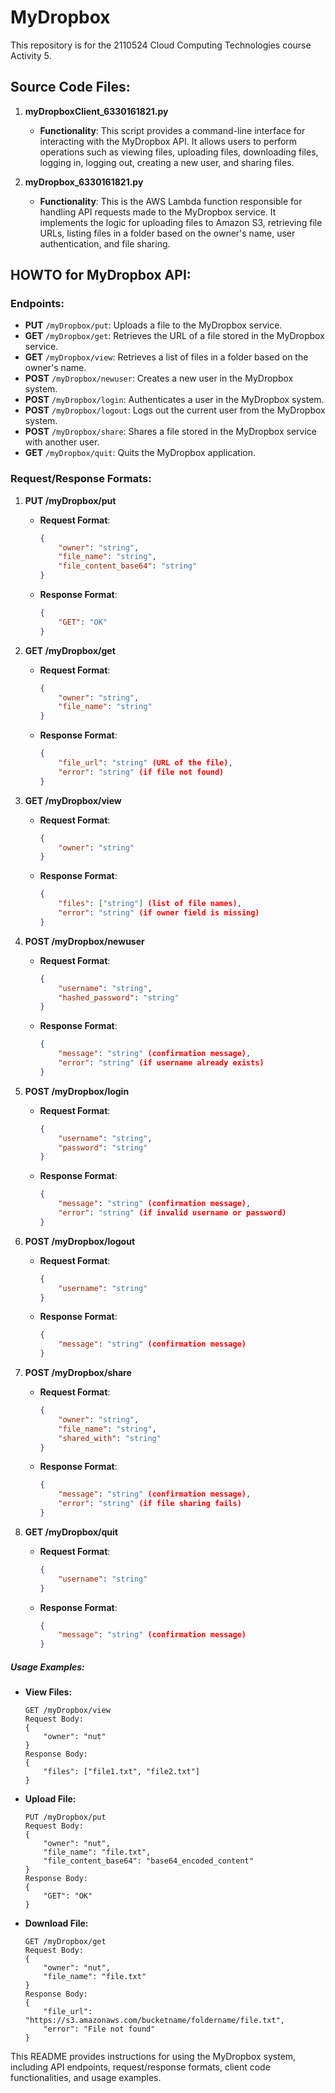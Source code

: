 # MyDropbox

This repository is for the 2110524 Cloud Computing Technologies course Activity 5.

## Source Code Files:

1. **myDropboxClient_6330161821.py**
   - **Functionality**: This script provides a command-line interface for interacting with the MyDropbox API. It allows users to perform operations such as viewing files, uploading files, downloading files, logging in, logging out, creating a new user, and sharing files.
   
2. **myDropbox_6330161821.py**
   - **Functionality**: This is the AWS Lambda function responsible for handling API requests made to the MyDropbox service. It implements the logic for uploading files to Amazon S3, retrieving file URLs, listing files in a folder based on the owner's name, user authentication, and file sharing.

## HOWTO for MyDropbox API:

### Endpoints:
- **PUT** `/myDropbox/put`: Uploads a file to the MyDropbox service.
- **GET** `/myDropbox/get`: Retrieves the URL of a file stored in the MyDropbox service.
- **GET** `/myDropbox/view`: Retrieves a list of files in a folder based on the owner's name.
- **POST** `/myDropbox/newuser`: Creates a new user in the MyDropbox system.
- **POST** `/myDropbox/login`: Authenticates a user in the MyDropbox system.
- **POST** `/myDropbox/logout`: Logs out the current user from the MyDropbox system.
- **POST** `/myDropbox/share`: Shares a file stored in the MyDropbox service with another user.
- **GET** `/myDropbox/quit`: Quits the MyDropbox application.

### Request/Response Formats:

1. **PUT /myDropbox/put**

   - **Request Format**:
     ```json
     {
         "owner": "string",
         "file_name": "string",
         "file_content_base64": "string"
     }
     ```

   - **Response Format**:
     ```json
     {
         "GET": "OK"
     }
     ```

2. **GET /myDropbox/get**

   - **Request Format**:
     ```json
     {
         "owner": "string",
         "file_name": "string"
     }
     ```

   - **Response Format**:
     ```json
     {
         "file_url": "string" (URL of the file),
         "error": "string" (if file not found)
     }
     ```

3. **GET /myDropbox/view**

   - **Request Format**:
     ```json
     {
         "owner": "string"
     }
     ```

   - **Response Format**:
     ```json
     {
         "files": ["string"] (list of file names),
         "error": "string" (if owner field is missing)
     }
     ```

4. **POST /myDropbox/newuser**

   - **Request Format**:
     ```json
     {
         "username": "string",
         "hashed_password": "string"
     }
     ```

   - **Response Format**:
     ```json
     {
         "message": "string" (confirmation message),
         "error": "string" (if username already exists)
     }
     ```

5. **POST /myDropbox/login**

   - **Request Format**:
     ```json
     {
         "username": "string",
         "password": "string"
     }
     ```

   - **Response Format**:
     ```json
     {
         "message": "string" (confirmation message),
         "error": "string" (if invalid username or password)
     }
     ```

6. **POST /myDropbox/logout**

   - **Request Format**:
     ```json
     {
         "username": "string"
     }
     ```

   - **Response Format**:
     ```json
     {
         "message": "string" (confirmation message)
     }
     ```

7. **POST /myDropbox/share**

   - **Request Format**:
     ```json
     {
         "owner": "string",
         "file_name": "string",
         "shared_with": "string"
     }
     ```

   - **Response Format**:
     ```json
     {
         "message": "string" (confirmation message),
         "error": "string" (if file sharing fails)
     }
     ```

8. **GET /myDropbox/quit**

   - **Request Format**:
     ```json
     {
         "username": "string"
     }
     ```

   - **Response Format**:
     ```json
     {
         "message": "string" (confirmation message)
     }
     ```

##### Usage Examples:

- **View Files:**
   ```
   GET /myDropbox/view
   Request Body:
   {
       "owner": "nut"
   }
   Response Body:
   {
       "files": ["file1.txt", "file2.txt"]
   }
   ```

- **Upload File:**
   ```
   PUT /myDropbox/put
   Request Body:
   {
       "owner": "nut",
       "file_name": "file.txt",
       "file_content_base64": "base64_encoded_content"
   }
   Response Body:
   {
       "GET": "OK"
   }
   ```

- **Download File:**
   ```
   GET /myDropbox/get
   Request Body:
   {
       "owner": "nut",
       "file_name": "file.txt"
   }
   Response Body:
   {
       "file_url": "https://s3.amazonaws.com/bucketname/foldername/file.txt",
       "error": "File not found"
   }
   ```

This README provides instructions for using the MyDropbox system, including API endpoints, request/response formats, client code functionalities, and usage examples.
